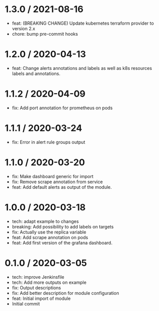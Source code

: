 
1.3.0 / 2021-08-16
==================

  * feat: (BREAKING CHANGE) Update kubernetes terraform provider to version 2.x
  * chore: bump pre-commit hooks

1.2.0 / 2020-04-13
==================

  * feat: Change alerts annotations and labels as well as k8s resources labels and annotations.

1.1.2 / 2020-04-09
==================

  * fix: Add port annotation for prometheus on pods

1.1.1 / 2020-03-24
==================

  * fix: Error in alert rule groups output

1.1.0 / 2020-03-20
==================

  * fix: Make dashboard generic for import
  * fix: Remove scrape annotation from service
  * feat: Add default alerts as output of the module.

1.0.0 / 2020-03-18
==================

  * tech: adapt example to changes
  * breaking: Add possibility to add labels on targets
  * fix: Actually use the replica variable
  * feat: Add scrape annotation on pods
  * feat: Add first version of the grafana dashboard.

0.1.0 / 2020-03-05
==================

  * tech: improve Jenkinsfile
  * tech: Add more outputs on example
  * fix: Output descriptions
  * fix: Add better description for module configuration
  * feat: Initial import of module
  * Initial commit
